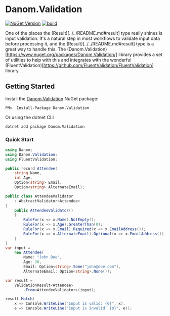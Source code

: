 # Danom.Validation
[![NuGet Version](https://img.shields.io/nuget/v/Danom.Validation.svg)](https://www.nuget.org/packages/Danom.Validation)
[![build](https://github.com/pimbrouwers/Danom/actions/workflows/build.yml/badge.svg)](https://github.com/pimbrouwers/Danom/actions/workflows/build.yml)

One of the places the (Result)[../../README.md#result] type really shines is input validation. It's a natural step in most workflows to validate input data before processing it, and the (Result)[../../README.md#result] type is a great way to handle this. The (Danom.Validation)[https://www.nuget.org/packages/Danom.Validation/] library provides a set of utilities to help with this and integrates with the wonderful (FluentValidation)[https://github.com/FluentValidation/FluentValidation] library.

## Getting Started

Install the [Danom.Validation](https://www.nuget.org/packages/Danom.Validation/) NuGet package:

```
PM>  Install-Package Danom.Validation
```

Or using the dotnet CLI
```cmd
dotnet add package Danom.Validation
```

### Quick Start

```csharp
using Danom;
using Danom.Validation;
using FluentValidation;

public record Attendee(
    string Name,
    int Age,
    Option<string> Email,
    Option<string> AlternateEmail);

public class AttendeeValidator
    : AbstractValidator<Attendee>
{
    public AttendeeValidator()
    {
        RuleFor(x => x.Name).NotEmpty();
        RuleFor(x => x.Age).GreaterThan(0);
        RuleFor(x => x.Email).Required(x => x.EmailAddress());
        RuleFor(x => x.AlternateEmail).Optional(x => x.EmailAddress());
    }
}
var input =
    new Attendee(
        Name: "John Doe",
        Age: 30,
        Email: Option<string>.Some("john@doe.com"),
        AlternateEmail: Option<string>.None());

var result =
    ValidationResult<Attendee>
        .From<AttendeeValidator>(input);

result.Match(
    x => Console.WriteLine("Input is valid: {0}", x),
    e => Console.WriteLine("Input is invalid: {0}", e));
```
